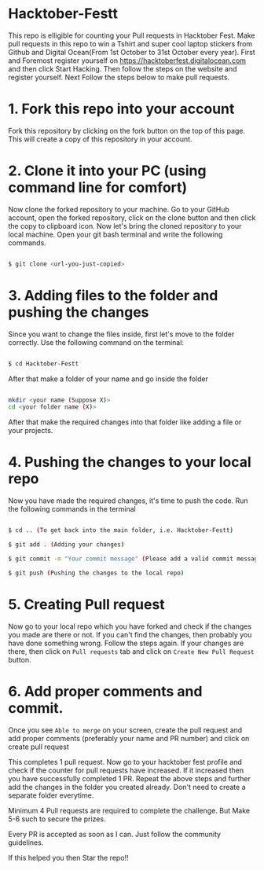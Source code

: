 # Hacktober-Festt
This repo is elligible for counting your Pull requests in Hacktober Fest.
Make pull requests in this repo to win a Tshirt and super cool laptop stickers from Github and Digital Ocean(From 1st October to 31st October every year).
First and Foremost register yourself on https://hacktoberfest.digitalocean.com and then click
Start Hacking. Then follow the steps on the website and register yourself. Next Follow the steps below to make pull requests.
# 1. Fork this repo into your account
Fork this repository by clicking on the fork button on the top of this page. This will create a copy of this repository in your account.
# 2. Clone it into your PC (using command line for comfort)
Now clone the forked repository to your machine. Go to your GitHub account, open the forked repository, click on the clone button and then click the copy to clipboard icon.
Now let's bring the cloned repository to your local machine. Open your git bash terminal and write the following commands.
```sh

$ git clone <url-you-just-copied>

```
# 3. Adding files to the folder and pushing the changes
Since you want to change the files inside, first let's move to the folder correctly. Use the following command on the terminal:
```sh

$ cd Hacktober-Festt

```
After that make a folder of your name and go inside the folder
```sh

mkdir <your name (Suppose X)>
cd <your folder name (X)>

```
After that make the required changes into that folder like adding a file or your projects.
# 4. Pushing the changes to your local repo
Now you have made the required changes, it's time to push the code. Run the following commands in the terminal
```sh

$ cd .. (To get back into the main folder, i.e. Hacktober-Festt)

$ git add . (Adding your changes)

$ git commit -m "Your commit message" (Please add a valid commit message)

$ git push (Pushing the changes to the local repo)

```
# 5. Creating Pull request
Now go to your local repo which you have forked and check if the changes you made are there or not. If you can't find the changes, then probably you have done something wrong. Follow the steps again. If your changes are there, then click on `Pull requests` tab and click on `Create New Pull Request` button.
# 6. Add proper comments and commit.
Once you see `Able to merge` on your screen, create the pull request and add proper comments (preferably your name and PR number) and click on create pull request 

This completes 1 pull request.
Now go to your hacktober fest profile and check if the counter for pull requests have increased. If it increased then you have successfully completed 1 PR.
Repeat the above steps and further add the changes in the folder you created already. Don't need to create a separate folder everytime.

Minimum 4 Pull requests are required to complete the challenge.
But Make 5-6 such to secure the prizes.

Every PR is accepted as soon as I can. Just follow the community guidelines.

If this helped you then Star the repo!!
